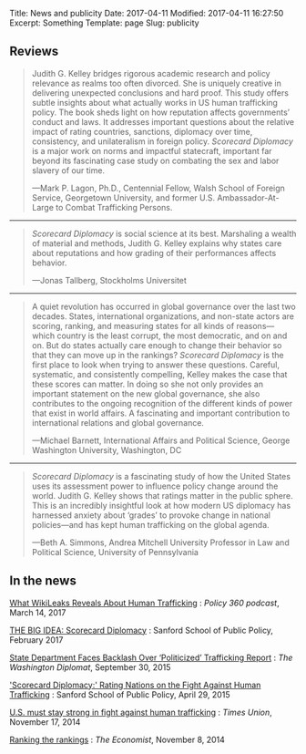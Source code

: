 Title: News and publicity
Date: 2017-04-11
Modified: 2017-04-11 16:27:50
Excerpt: Something
Template: page
Slug: publicity

<div class="row" markdown=1>

<div class="col-sm-8" markdown=1>

## Reviews

> Judith G. Kelley bridges rigorous academic research and policy relevance as
> realms too often divorced. She is uniquely creative in delivering unexpected
> conclusions and hard proof. This study offers subtle insights about what
> actually works in US human trafficking policy. The book sheds light on how
> reputation affects governments’ conduct and laws. It addresses important
> questions about the relative impact of rating countries, sanctions, diplomacy
> over time, consistency, and unilateralism in foreign policy. *Scorecard
> Diplomacy* is a major work on norms and impactful statecraft, important far
> beyond its fascinating case study on combating the sex and labor slavery of
> our time.
> 
> —Mark P. Lagon, Ph.D., Centennial Fellow, Walsh School of Foreign Service,
> Georgetown University, and former U.S. Ambassador-At-Large to Combat
> Trafficking Persons.

---

> *Scorecard Diplomacy* is social science at its best. Marshaling a wealth of
> material and methods, Judith G. Kelley explains why states care about
> reputations and how grading of their performances affects behavior.
>
> —Jonas Tallberg, Stockholms Universitet

---

> A quiet revolution has occurred in global governance over the last two
> decades. States, international organizations, and non-state actors are
> scoring, ranking, and measuring states for all kinds of reasons—which country
> is the least corrupt, the most democratic, and on and on. But do states
> actually care enough to change their behavior so that they can move up in the
> rankings? *Scorecard Diplomacy* is the first place to look when trying to
> answer these questions. Careful, systematic, and consistently compelling,
> Kelley makes the case that these scores can matter. In doing so she not only
> provides an important statement on the new global governance, she also
> contributes to the ongoing recognition of the different kinds of power that
> exist in world affairs. A fascinating and important contribution to
> international relations and global governance.
> 
> —Michael Barnett, International Affairs and Political Science, George
> Washington University, Washington, DC

---

> *Scorecard Diplomacy* is a fascinating study of how the United States uses
> its assessment power to influence policy change around the world. Judith G.
> Kelley shows that ratings matter in the public sphere. This is an incredibly
> insightful look at how modern US diplomacy has harnessed anxiety about
> ‘grades’ to provoke change in national policies—and has kept human
> trafficking on the global agenda.
> 
> —Beth A. Simmons, Andrea Mitchell University Professor in Law and Political
> Science, University of Pennsylvania

</div>

<div class="col-sm-4" markdown=1>

## In the news

[What WikiLeaks Reveals About Human Trafficking](https://soundcloud.com/sanford-school-duke/ep-41-ranking-countries-can?in=sanford-school-duke/sets/policy-360-with-kelly-brownell)
:   *Policy 360 podcast*, March 14, 2017

[THE BIG IDEA: Scorecard Diplomacy](https://dukesanford.atavist.com/the-big-idea-scorecard-diplomacy)
:   Sanford School of Public Policy, February 2017

[State Department Faces Backlash Over ‘Politicized’ Trafficking Report](http://washdiplomat.com/index.php?option=com_content&id=12470%3Astate-department-faces-backlash-over-politicized-trafficking-report&Itemid=428)
:   *The Washington Diplomat*, September 30, 2015

['Scorecard Diplomacy:' Rating Nations on the Fight Against Human Trafficking](https://sanford.duke.edu/articles/%E2%80%98scorecard-diplomacy%E2%80%99-rating-nations-fight-against-human-trafficking)
:   Sanford School of Public Policy, April 29, 2015

[U.S. must stay strong in fight against human trafficking](http://www.timesunion.com/opinion/article/U-S-must-stay-strong-in-fight-against-human-5899201.php)
:   *Times Union*, November 17, 2014

[Ranking the rankings](http://www.economist.com/news/international/21631039-international-comparisons-are-popular-influentialand-sometimes-flawed-ranking-rankings)
:   *The Economist*, November 8, 2014

</div>

</div>
